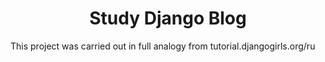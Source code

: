 # <h1 align="center">Study Django Blog</h1>

This project was carried out in full analogy from tutorial.djangogirls.org/ru
